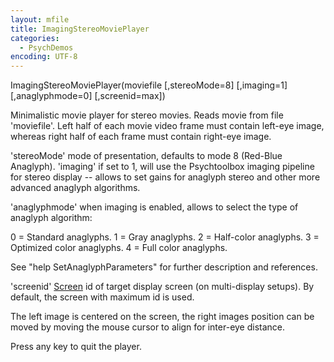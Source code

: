 ```yaml
---
layout: mfile
title: ImagingStereoMoviePlayer
categories:
  - PsychDemos
encoding: UTF-8
---
```


ImagingStereoMoviePlayer(moviefile [,stereoMode=8] [,imaging=1] [,anaglyphmode=0] [,screenid=max])

Minimalistic movie player for stereo movies. Reads movie from file
'moviefile'. Left half of each movie video frame must contain left-eye
image, whereas right half of each frame must contain right-eye image.

'stereoMode' mode of presentation, defaults to mode 8 (Red-Blue
Anaglyph). 'imaging' if set to 1, will use the Psychtoolbox imaging
pipeline for stereo display -- allows to set gains for anaglyph stereo
and other more advanced anaglyph algorithms.

'anaglyphmode' when imaging is enabled, allows to select the type of
anaglyph algorithm:

0 = Standard anaglyphs.
1 = Gray anaglyphs.
2 = Half-color anaglyphs.
3 = Optimized color anaglyphs.
4 = Full color anaglyphs.

See "help SetAnaglyphParameters" for further description and references.

'screenid' [Screen](/docs/Screen) id of target display screen (on multi-display setups).
By default, the screen with maximum id is used.

The left image is centered on the screen, the right images position can
be moved by moving the mouse cursor to align for inter-eye distance.

Press any key to quit the player.